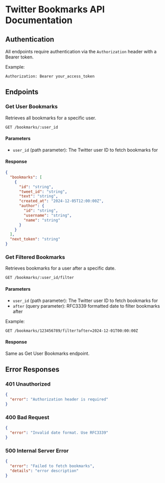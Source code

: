 # Twitter Bookmarks API Documentation

## Authentication
All endpoints require authentication via the `Authorization` header with a Bearer token.

Example:
```
Authorization: Bearer your_access_token
```

## Endpoints

### Get User Bookmarks
Retrieves all bookmarks for a specific user.

```
GET /bookmarks/:user_id
```

#### Parameters
- `user_id` (path parameter): The Twitter user ID to fetch bookmarks for

#### Response
```json
{
  "bookmarks": [
    {
      "id": "string",
      "tweet_id": "string",
      "text": "string",
      "created_at": "2024-12-05T12:00:00Z",
      "author": {
        "id": "string",
        "username": "string",
        "name": "string"
      }
    }
  ],
  "next_token": "string"
}
```

### Get Filtered Bookmarks
Retrieves bookmarks for a user after a specific date.

```
GET /bookmarks/:user_id/filter
```

#### Parameters
- `user_id` (path parameter): The Twitter user ID to fetch bookmarks for
- `after` (query parameter): RFC3339 formatted date to filter bookmarks after

Example:
```
GET /bookmarks/123456789/filter?after=2024-12-01T00:00:00Z
```

#### Response
Same as Get User Bookmarks endpoint.

## Error Responses

### 401 Unauthorized
```json
{
  "error": "Authorization header is required"
}
```

### 400 Bad Request
```json
{
  "error": "Invalid date format. Use RFC3339"
}
```

### 500 Internal Server Error
```json
{
  "error": "Failed to fetch bookmarks",
  "details": "error description"
}
```
